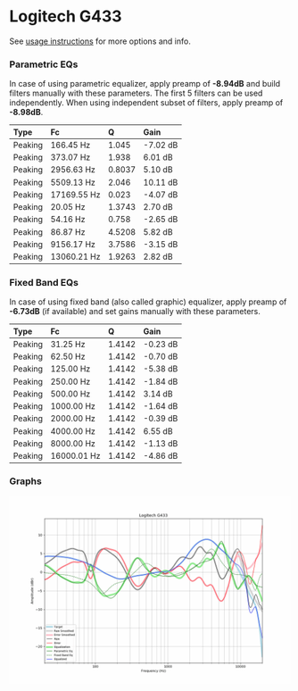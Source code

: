 # Logitech G433
See [usage instructions](https://github.com/jaakkopasanen/AutoEq#usage) for more options and info.

### Parametric EQs
In case of using parametric equalizer, apply preamp of **-8.94dB** and build filters manually
with these parameters. The first 5 filters can be used independently.
When using independent subset of filters, apply preamp of **-8.98dB**.

| Type    | Fc          |      Q | Gain     |
|:--------|:------------|:-------|:---------|
| Peaking | 166.45 Hz   | 1.045  | -7.02 dB |
| Peaking | 373.07 Hz   | 1.938  | 6.01 dB  |
| Peaking | 2956.63 Hz  | 0.8037 | 5.10 dB  |
| Peaking | 5509.13 Hz  | 2.046  | 10.11 dB |
| Peaking | 17169.55 Hz | 0.023  | -4.07 dB |
| Peaking | 20.05 Hz    | 1.3743 | 2.70 dB  |
| Peaking | 54.16 Hz    | 0.758  | -2.65 dB |
| Peaking | 86.87 Hz    | 4.5208 | 5.82 dB  |
| Peaking | 9156.17 Hz  | 3.7586 | -3.15 dB |
| Peaking | 13060.21 Hz | 1.9263 | 2.82 dB  |

### Fixed Band EQs
In case of using fixed band (also called graphic) equalizer, apply preamp of **-6.73dB**
(if available) and set gains manually with these parameters.

| Type    | Fc          |      Q | Gain     |
|:--------|:------------|:-------|:---------|
| Peaking | 31.25 Hz    | 1.4142 | -0.23 dB |
| Peaking | 62.50 Hz    | 1.4142 | -0.70 dB |
| Peaking | 125.00 Hz   | 1.4142 | -5.38 dB |
| Peaking | 250.00 Hz   | 1.4142 | -1.84 dB |
| Peaking | 500.00 Hz   | 1.4142 | 3.14 dB  |
| Peaking | 1000.00 Hz  | 1.4142 | -1.64 dB |
| Peaking | 2000.00 Hz  | 1.4142 | -0.39 dB |
| Peaking | 4000.00 Hz  | 1.4142 | 6.55 dB  |
| Peaking | 8000.00 Hz  | 1.4142 | -1.13 dB |
| Peaking | 16000.01 Hz | 1.4142 | -4.86 dB |

### Graphs
![](./Logitech%20G433.png)